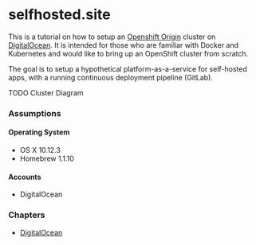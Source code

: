 selfhosted.site
===============

This is a tutorial on how to setup an [Openshift Origin](https://github.com/openshift/origin) cluster on [DigitalOcean](https://digitalocean.com). It is intended for those who are familiar 
with Docker and Kubernetes and would like to bring up an OpenShift cluster from scratch.

The goal is to setup a hypothetical platform-as-a-service for self-hosted apps, with a running continuous deployment pipeline (GitLab).

TODO Cluster Diagram

### Assumptions

#### Operating System

* OS X 10.12.3
* Homebrew 1.1.10

#### Accounts

* DigitalOcean

### Chapters

* [DigitalOcean](digitalocean/README.md)

